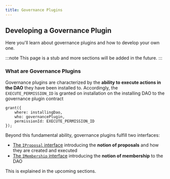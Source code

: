 ```yaml
---
title: Governance Plugins
---
```


## Developing a Governance Plugin

Here you'll learn about governance plugins and how to develop your own one.

:::note
This page is a stub and more sections will be added in the future.
:::

### What are Governance Plugins

Governance plugins are characterized by the **ability to execute actions in the DAO** they have been installed to. Accordingly, the `EXECUTE_PERMISSION_ID` is granted on installation on the installing DAO to the governance plugin contract

```solidity
grant({
    where: installingDao,
    who: governancePlugin,
    permissionId: EXECUTE_PERMISSION_ID
});
```

Beyond this fundamental ability, governance plugins fulfill two interfaces:

- [The `IProposal` interface](./01-proposals.md) introducing the **notion of proposals** and how they are created and executed
- [The `IMembership` interface](./02-membership.md) introducing the **notion of membership** to the DAO

This is explained in the upcoming sections.

<!-- Add a graphic -->

<!-- Add a code example -->

